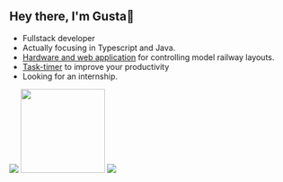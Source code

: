 ## Hey there, I'm Gusta👋

-  Fullstack developer
-  Actually focusing in Typescript and Java.
-  [Hardware and web application](https://github.com/gustacamara/py-ui) for controlling model railway layouts.
-  [Task-timer](https://gustacamara.github.io/task-timer/) to improve your productivity
-  Looking for an internship.

<div>
  <img loading="lazy" src="https://github-readme-stats.vercel.app/api?username=gustacamara&hide=stars,issues&theme=transparent&show_icons=true"/>
  <img loading="lazy" height="150em" src="https://github-readme-stats.vercel.app/api/top-langs/?username=gustacamara&theme=transparent&layout=compact"/>
  
  <a href="https://skillicons.dev">
  <img src="https://skillicons.dev/icons?i=docker,git,c,ts,js,html,css,react,java,python,mysql,nodejs,figma,tailwind,vite,haskell,flask,linux" />
  </a>
</div>
